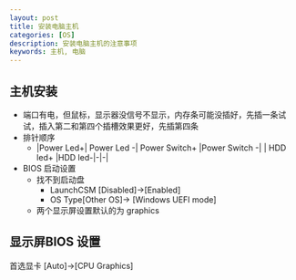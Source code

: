 ```yaml
---
layout: post
title: 安装电脑主机
categories: [OS]
description: 安装电脑主机的注意事项
keywords: 主机, 电脑
---
```


## 主机安装

- 端口有电，但鼠标，显示器没信号不显示，内存条可能没插好，先插一条试试，插入第二和第四个插槽效果更好，先插第四条
- 排针顺序
  - |Power Led+| Power Led -| Power Switch+ |Power Switch -|
    | HDD led+ |HDD led-|-|-|
- BIOS 启动设置
  - 找不到启动盘
    - LaunchCSM [Disabled]->[Enabled]
    - OS Type[Other OS]-> [Windows UEFI mode]
  - 两个显示屏设置默认的为 graphics

## 显示屏BIOS 设置

  首选显卡 [Auto]->[CPU Graphics]